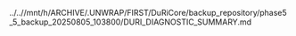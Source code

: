 ../..//mnt/h/ARCHIVE/.UNWRAP/FIRST/DuRiCore/backup_repository/phase5_5_backup_20250805_103800/DURI_DIAGNOSTIC_SUMMARY.md